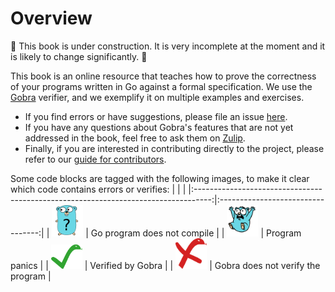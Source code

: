 # Overview

<div class="warning">
🚧 This book is under construction. It is very incomplete at the moment and it is likely to change significantly. 🚧
</div>

This book is an online resource that teaches how to prove the correctness of your programs written in Go against a formal specification.
We use the [Gobra](https://www.pm.inf.ethz.ch/research/gobra.html) verifier, and we exemplify it on multiple examples and exercises.

- If you find errors or have suggestions, please file an issue [here](https://github.com/viperproject/gobra-book/issues).
- If you have any questions about Gobra's features that are not yet addressed in the book, feel free to ask them on [Zulip](https://gobra.zulipchat.com/).
- Finally, if you are interested in contributing directly to the project, please refer to our [guide for contributors](https://github.com/viperproject/gobra-book/blob/main/CONTRIBUTING.md).


Some code blocks are tagged with the following images, to make it clear which code contains errors or verifies:
|                                                                                    |                                   |
|:----------------------------------------------------------------------------------:|:---------------------------------:|
| <img src="assets/ferris/does_not_compile.svg" alt="does not compile" width="50" /> | Go program does not compile       |
| <img src="assets/ferris/panics.svg" alt="panicking gopher" width="50" />           | Program panics                    |
| <img src="assets/ferris/verifies.svg" alt="verifies" width="50" />                 | Verified by Gobra                 |
| <img src="assets/ferris/does_not_verify.svg" alt="does not verify" width="50" />   | Gobra does not verify the program |
